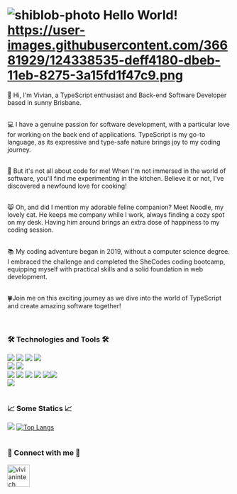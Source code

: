 # ![shiblob-photo](https://user-images.githubusercontent.com/36681929/124338565-fccca680-dbeb-11eb-88aa-852dc1ada0ab.png) Hello World! https://user-images.githubusercontent.com/36681929/124338535-deff4180-dbeb-11eb-8275-3a15fd1f47c9.png
:cherry_blossom: Hi, I'm Vivian, a TypeScript enthusiast and Back-end Software Developer based in sunny Brisbane.<br /><br />

:computer: I have a genuine passion for software development, with a particular love for working on the back end of applications. TypeScript is my go-to language, as its expressive and type-safe nature brings joy to my coding journey.<br /><br />

:pizza: But it's not all about code for me! When I'm not immersed in the world of software, you'll find me experimenting in the kitchen. Believe it or not, I've discovered a newfound love for cooking!<br /><br />

:smile_cat: Oh, and did I mention my adorable feline companion? Meet Noodle, my lovely cat. He keeps me company while I work, always finding a cozy spot on my desk. Having him around brings an extra dose of happiness to my coding session.<br /><br />

:books: My coding adventure began in 2019, without a computer science degree. I embraced the challenge and completed the SheCodes coding bootcamp, equipping myself with practical skills and a solid foundation in web development.<br /><br />

:four_leaf_clover:Join me on this exciting journey as we dive into the world of TypeScript and create amazing software together!<br /><br />

#

### :hammer_and_wrench: Technologies and Tools :hammer_and_wrench:
![](https://img.shields.io/static/v1?label=Code&message=JavaScript&color=ff69b4) ![](https://img.shields.io/static/v1?label=Code&message=TypeScript&color=ff69b4) ![](https://img.shields.io/static/v1?label=Code&message=PHP&color=ff69b4) ![](https://img.shields.io/static/v1?label=Code&message=Python&color=ff69b4) <br />
![](https://img.shields.io/static/v1?label=DB&message=MySQL&color=success) ![](https://img.shields.io/static/v1?label=DB&message=MariaDB&color=success) <br />
![](https://img.shields.io/static/v1?label=Tools&message=ReactJS&color=blueviolet) ![](https://img.shields.io/static/v1?label=Tools&message=Angular&color=blueviolet) ![](https://img.shields.io/static/v1?label=Tools&message=Django&color=blueviolet) ![](https://img.shields.io/static/v1?label=Tools&message=Pandas&color=blueviolet) ![](https://img.shields.io/static/v1?label=Tools&message=GitHub&color=blueviolet)![](https://img.shields.io/static/v1?label=Tools&message=GitLab&color=blueviolet)<br />
![](https://img.shields.io/static/v1?label=Platform&message=Appian&color=important) <br />

#

### :chart_with_upwards_trend:	Some Statics :chart_with_upwards_trend:	
[![](https://github-readme-stats.vercel.app/api?username=vivianintech&count_private=true&show_icons=true&theme=synthwave)](https://github.com/vivianintech/github-readme-stats)
[![Top Langs](https://github-readme-stats.vercel.app/api/top-langs/?username=vivianintech&hide=html,css&theme=synthwave)](https://github.com/vivianintech/github-readme-stats)

#

### :ribbon: Connect with me :ribbon: <br />
<a href="https://www.linkedin.com/in/vivianintech/">
<img border="0" alt="vivianintech" src="https://user-images.githubusercontent.com/36681929/124339042-9eed8e00-dbee-11eb-873f-b49e5b1795d5.png" width="auto" height="50">
</a>
